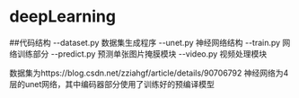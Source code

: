 # deepLearning
##代码结构
--dataset.py 数据集生成程序
--unet.py 神经网络结构
--train.py 网络训练部分
--predict.py 预测单张图片掩膜模块
--video.py 视频处理模块

数据集为https://blog.csdn.net/zziahgf/article/details/90706792
神经网络为4层的unet网络，其中编码器部分使用了训练好的预编译模型
